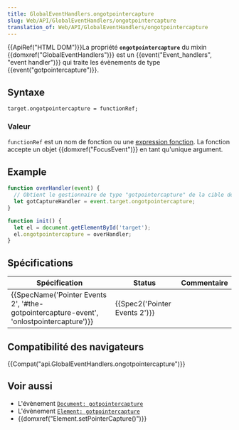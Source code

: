 ```yaml
---
title: GlobalEventHandlers.ongotpointercapture
slug: Web/API/GlobalEventHandlers/ongotpointercapture
translation_of: Web/API/GlobalEventHandlers/ongotpointercapture
---
```

{{ApiRef("HTML DOM")}}La propriété **`ongotpointercapture`** du mixin {{domxref("GlobalEventHandlers")}} est un {{event("Event_handlers", "event handler")}} qui traite les évènements de type {{event("gotpointercapture")}}.

## Syntaxe

    target.ongotpointercapture = functionRef;

### Valeur

`functionRef` est un nom de fonction ou une [expression fonction](/en-US/docs/Web/JavaScript/Reference/Operators/function). La fonction accepte un objet {{domxref("FocusEvent")}} en tant qu'unique argument.

## Example

```js
function overHandler(event) {
  // Obtient le gestionnaire de type "gotpointercapture" de la cible de l'événement
  let gotCaptureHandler = event.target.ongotpointercapture;
}

function init() {
  let el = document.getElementById('target');
  el.ongotpointercapture = overHandler;
}
```

## Spécifications

| Spécification                                                                                                        | Status                                   | Commentaire |
| -------------------------------------------------------------------------------------------------------------------- | ---------------------------------------- | ----------- |
| {{SpecName('Pointer Events 2', '#the-gotpointercapture-event', 'onlostpointercapture')}} | {{Spec2('Pointer Events 2')}} |             |

## Compatibilité des navigateurs

{{Compat("api.GlobalEventHandlers.ongotpointercapture")}}

## Voir aussi

- L'évènement [`Document: gotpointercapture`](/en-US/docs/Web/API/Document/gotpointercapture_event)
- L'évènement [`Element: gotpointercapture`](/en-US/docs/Web/API/Element/gotpointercapture_event)
- {{domxref("Element.setPointerCapture()")}}
